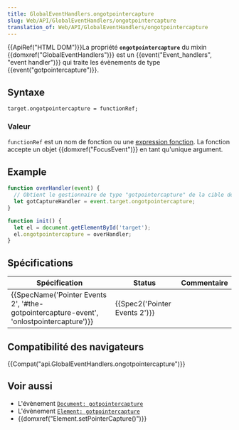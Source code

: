 ```yaml
---
title: GlobalEventHandlers.ongotpointercapture
slug: Web/API/GlobalEventHandlers/ongotpointercapture
translation_of: Web/API/GlobalEventHandlers/ongotpointercapture
---
```

{{ApiRef("HTML DOM")}}La propriété **`ongotpointercapture`** du mixin {{domxref("GlobalEventHandlers")}} est un {{event("Event_handlers", "event handler")}} qui traite les évènements de type {{event("gotpointercapture")}}.

## Syntaxe

    target.ongotpointercapture = functionRef;

### Valeur

`functionRef` est un nom de fonction ou une [expression fonction](/en-US/docs/Web/JavaScript/Reference/Operators/function). La fonction accepte un objet {{domxref("FocusEvent")}} en tant qu'unique argument.

## Example

```js
function overHandler(event) {
  // Obtient le gestionnaire de type "gotpointercapture" de la cible de l'événement
  let gotCaptureHandler = event.target.ongotpointercapture;
}

function init() {
  let el = document.getElementById('target');
  el.ongotpointercapture = overHandler;
}
```

## Spécifications

| Spécification                                                                                                        | Status                                   | Commentaire |
| -------------------------------------------------------------------------------------------------------------------- | ---------------------------------------- | ----------- |
| {{SpecName('Pointer Events 2', '#the-gotpointercapture-event', 'onlostpointercapture')}} | {{Spec2('Pointer Events 2')}} |             |

## Compatibilité des navigateurs

{{Compat("api.GlobalEventHandlers.ongotpointercapture")}}

## Voir aussi

- L'évènement [`Document: gotpointercapture`](/en-US/docs/Web/API/Document/gotpointercapture_event)
- L'évènement [`Element: gotpointercapture`](/en-US/docs/Web/API/Element/gotpointercapture_event)
- {{domxref("Element.setPointerCapture()")}}
